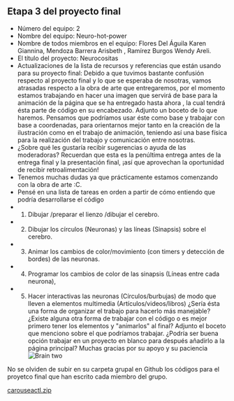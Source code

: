 ## Etapa 3 del proyecto final

- Número del equipo: 2
- Nombre del equipo: Neuro-hot-power
- Nombre de todos miembros en el equipo:  Flores Del Águila Karen Giannina, Mendoza Barrera Arisbeth , Ramírez Burgos Wendy Areli. 
- El título del proyecto: Neurocositas
- Actualizaciones de la lista de recursos y referencias que están usando para su proyecto final: Debido a que tuvimos bastante confusión respecto al proyecto final y lo que se esperaba de nosotras, vamos atrasadas respecto a la obra de arte que entregaremos, por el momento estamos trabajando en hacer una imagen que servirá de base para la animación de la página que se ha entregado hasta ahora , la cual tendrá ésta parte de código en su encabezado. Adjunto un boceto de lo que haremos. Pensamos que podríamos usar éste como base y trabajar con base a coordenadas, para orientarnos mejor tanto en la creación de la ilustración como en el trabajo de animación,  teniendo así una base física para la realización del trabajo y comunicación entre nosotras. 
- ¿Sobre qué les gustaría recibir sugerencias o ayuda de las moderadoras? Recuerdan que esta es la penúltima entrega antes de la entrega final y la presentación final, ¡así que aprovechan la oportunidad de recibir retroalimentación!
- Tenemos muchas dudas ya que prácticamente estamos comenzando con la obra de arte :C. 
- Pensé en una lista de tareas en orden a partir de cómo entiendo que podría desarrollarse el código
- 1) Dibujar /preparar el lienzo /dibujar el cerebro. 
- 2) Dibujar los círculos (Neuronas) y las líneas (Sinapsis) sobre el cerebro. 
- 3) Animar los cambios de color/movimiento (con timers y detección de bordes) de las neuronas. 
- 4) Programar los cambios de color de las sinapsis (Líneas entre cada neurona), 
- 5) Hacer interactivas las neuronas (Círculos/burbujas) de modo que lleven a elementos multimedia (Artículos/videos/libros)
¿Sería ésta una forma de organizar el trabajo para hacerlo más manejable? ¿Existe alguna otra forma de trabajar con el código o es mejor primero tener los elementos y "animarlos" al final? Adjunto el boceto que menciono sobre el que podríamos trabajar. 
¿Podría ser buena opción trabajar en un proyecto en blanco para después añadirlo a la página principal? 
Muchas gracias por su apoyo y su paciencia 
![Brain two](https://user-images.githubusercontent.com/91512849/141871338-0dfd9ae2-62db-4593-8164-73f4e6f1686b.png)

No se olviden de subir en su carpeta grupal en Github los códigos para el proyetco final que han escrito cada miembro del grupo.

[carouseactl.zip](https://github.com/0Wenn0/proyecto-final-3ra-intro/files/7542337/carouseactl.zip)
